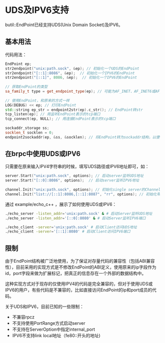 # UDS及IPV6支持

butil::EndPoint已经支持UDS(Unix Domain Socket)及IPV6。

## 基本用法
代码用法：

```cpp
EndPoint ep;
str2endpoint("unix:path.sock", &ep); // 初始化一个UDS的EndPoint
str2endpoint("[::1]:8086", &ep);  // 初始化一个IPV6的EndPoint
str2endpoint("[::1]", 8086, &ep);  // 初始化一个IPV6的EndPoint
 
// 获取EndPoint的类型
sa_family_t type = get_endpoint_type(ep); // 可能为AF_INET、AF_INET6或AF_UNIX
 
// 使用EndPoint，和原来的方式一样
LOG(DEBUG) << ep; // 打印EndPoint
std::string ep_str = endpoint2str(ep).c_str(); // EndPoint转str
tcp_listen(ep); // 用监听EndPoint表示的tcp端口
tcp_connect(ep, NULL); // 用连接EndPoint表示的tcp端口
 
sockaddr_storage ss;
socklen_t socklen = 0;
endpoint2sockaddr(ep, &ss, &socklen); // 将EndPoint转为sockaddr结构，以便调用系统函数
```

## 在brpc中使用UDS或IPV6

只需要在原来输入IPV4字符串的时候，填写UDS路径或IPV6地址即可，如：

```cpp
server.Start("unix:path.sock", options); // 启动server监听UDS地址
server.Start("[::0]:8086", options);  // 启动server监听IPV6地址
 
channel.Init("unix:path.sock", options); // 初始化single server的Channel，访问UDS地址
channel.Init("list://[::1]:8086,[::1]:8087", "rr", options); // 初始化带LB的Channel，访问IPV6地址
```

通过 example/echo_c++ ，展示了如何使用UDS或IPV6：

```bash
./echo_server -listen_addr='unix:path.sock' & # 启动Server监听UDS地址
./echo_server -listen_addr='[::0]:8080' & # 启动Server监听IPV6端口

./echo_client -server='unix:path.sock' # 启动Client访问UDS地址
./echo_client -server='[::1]:8080' # 启动Client访问IPV6端口
```

## 限制

由于EndPoint结构被广泛地使用，为了保证对存量代码的兼容性（包括ABI兼容性），目前采用的实现方式是不修改EndPoint的ABI定义，使用原来的ip字段作为id，port字段来做为扩展标记，把真正的信息存在一个外部的数据结构中。

这种实现方式对于现存的仅使用IPV4的代码是完全兼容的，但对于使用UDS或IPV6的用户，有些代码是不兼容的，比如直接访问EndPoint的ip和port成员的代码。

关于UDS和IPV6，目前已知的一些限制：

- 不兼容rpcz
- 不支持使用PortRange方式启动server
- 不支持在ServerOption中指定internal_port
- IPV6不支持link local地址（fe80::开头的地址)